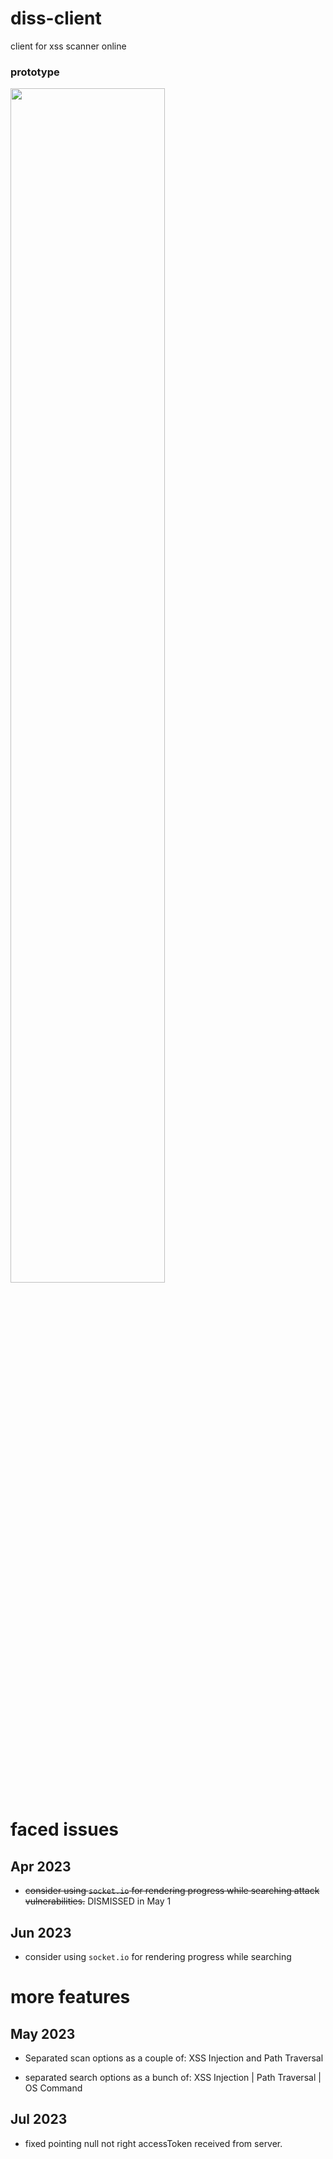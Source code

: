 # diss-client

client for xss scanner online

### prototype

<img src="https://user-images.githubusercontent.com/87087163/232084972-c1722ad5-d678-4e46-8889-74790fb42f04.png" style="width: 70%"/>

# faced issues

## Apr 2023

- ~~consider using `socket.io` for rendering progress while searching attack vulnerabilities.~~ DISMISSED in May 1

## Jun 2023

- consider using `socket.io` for rendering progress while searching

# more features

## May 2023

- Separated scan options as a couple of: XSS Injection and Path Traversal

- separated search options as a bunch of:
  XSS Injection | Path Traversal | OS Command

## Jul 2023

- fixed pointing null not right accessToken received from server.
